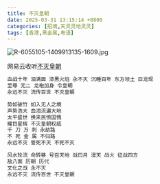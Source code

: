 ```yaml
---
title: 不灭皇朝
date: 2025-03-31 13:15:14 +0800
categories: [招魂,天灵灵地灵灵]
tags: [香港,黑金属,粤语]
---
```


![R-6055105-1409913135-1609.jpg](https://b2.235421.xyz/pic/2025/03/3b53cea25baa58277be7efe84b0d2fd0.jpg)

网易云收听[不灭皇朝](https://music.163.com/song?id=29764207&userid=1623945853)

```txt
血战十年 泪满面 漆黑火焰 永不灭 沉睡百年 东方领土 巨龙现
至尊 无二 龙袍加身 令皇朝
永远不灭 流传百世 不灭皇朝

势如破竹 如入无人之境
声势浩大 血泪流遍大地
太平盛世 换来民愤国愧
耀目星辉 不灭皇朝权威
千 刀 万 刺 永劫路
不 死 金 属 不归路
永远不灭 誓死不灭 不死不灭

风水轮流 命转移 号召天地 战曰月 漫天 战火 征战四方
敌八面 历朝 历代
文化之战 永不灭
永远不灭 流传百世 不灭皇朝
```
